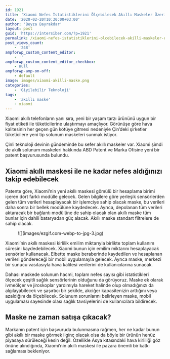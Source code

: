```yaml
---
id: 1921
title: 'Xiaomi Nefes İstatistiklerini Ölçebilecek Akıllı Maskeler Üzerinde Çalışıyor'
date: '2020-02-20T10:30:00+03:00'
author: 'Beyza Bayrakdar'
layout: post
guid: 'https://intersiber.com/?p=1921'
permalink: /xiaomi-nefes-istatistiklerini-olcebilecek-akilli-maskeler-uzerinde-calisiyor/
post_views_count:
    - '248'
ampforwp_custom_content_editor:
    - ''
ampforwp_custom_content_editor_checkbox:
    - null
ampforwp-amp-on-off:
    - default
image: images/xiaomi-akilli-maske.png
categories:
    - 'Giyilebilir Teknoloji'
tags:
    - 'akıllı maske'
    - xiaomi
---
```


Xiaomi akıllı telefonların yanı sıra, yeni bir yaşam tarzı ürününü uygun bir fiyat etiketi ile tüketicilerine ulaştırmayı amaçlıyor. Görünüşe göre hava kalitesinin her geçen gün kötüye gitmesi nedeniyle Çin’deki şirketler tüketicilere yeni tip solunum maskeleri sunmak istiyor.

Çinli teknoloji devinin gündeminde bu sefer akıllı maskeler var. Xiaomi şimdi de akıllı solunum maskeleri hakkında ABD Patent ve Marka Ofisine yeni bir patent başvurusunda bulundu.

## Xiaomi akıllı maskesi ile ne kadar nefes aldığınızı takip edebilecek

Patente göre, Xiaomi’nin yeni akıllı maskesi gömülü bir hesaplama birimi içeren dört farklı modülle gelecek. Gelen bilgilere göre yerleşik sensörlerden gelen tüm verileri hesaplayacak bir işlemciye sahip olacak maske, bu verileri daha sonra bir bellek modülüne kaydedecek. Ayrıca, depolanan tüm verileri aktaracak bir bağlantı modülüne de sahip olacak olan akıllı maske tüm bunlar için dahili bataryadan güç alacak. Akıllı maske standart filtrelere de sahip olacak.

<figure class="wp-block-image size-large">![](images/ezgif.com-webp-to-jpg-3.jpg)</figure>Xiaomi’nin akıllı maskesi kirlilik emilim miktarıyla birlikte toplam kullanım süresini kaydedebilecek. Xiaomi bunun için emilim miktarını hesaplayacak sensörler kullanacak. Elbette maske beraberinde kaydedilen ve hesaplanan verileri göndereceği bir mobil uygulamayla gelecek. Ayrıca maske, merkezi bir sunucu vasıtasıyla hava kalitesi verilerini de kullanıcılarına sunacak.

Dahası maskede solunum hacmi, toplam nefes sayısı gibi istatistikleri ölçecek çeşitli sağlık sensörlerinin olduğunu da görüyoruz. Maske ek olarak ivmeölçer ve jiroskoplar yardımıyla hareket halinde olup olmadığınızı da algılayabilecek ve şaşırtıcı bir şekilde, akciğer kapasitenizin arttığını veya azaldığını da ölçebilecek. Solunum sorunlarını belirleyen maske, mobil uygulaması sayesinde olası sağlık tavsiyelerini de kullanıcılara bildirecek.

## Maske ne zaman satışa çıkacak?

Markanın patent için başvuruda bulunmasına rağmen, her ne kadar bunun gibi akıllı bir maske görmek ilginç olacak olsa da böyle bir ürünün henüz piyasaya sürüleceği kesin değil. Özellikle Asya kıtasındaki hava kirliliği göz önüne alındığında, Xiaomi’nin akıllı maskesi ile pazara önemli bir katkı sağlaması bekleniyor.